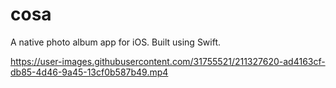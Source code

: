 # cosa
A native photo album app for iOS. Built using Swift.


https://user-images.githubusercontent.com/31755521/211327620-ad4163cf-db85-4d46-9a45-13cf0b587b49.mp4

